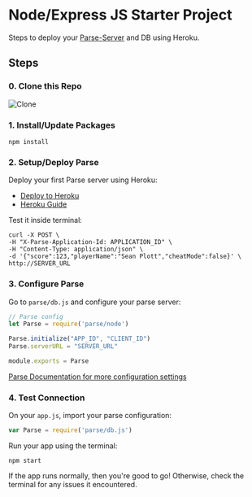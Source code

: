 # Node/Express JS Starter Project
Steps to deploy your [Parse-Server](https://parseplatform.org/) and DB using Heroku.

## Steps

### 0. Clone this Repo

![Clone](https://i.imgur.com/7GFNXU3.png)

### 1. Install/Update Packages

`npm install`

### 2. Setup/Deploy Parse

Deploy your first Parse server using Heroku:

- [Deploy to Heroku](https://heroku.com/deploy?template=https://github.com/ParsePlatform/parse-server-example)
- [Heroku Guide](https://devcenter.heroku.com/articles/deploying-a-parse-server-to-heroku)

Test it inside terminal:
```
curl -X POST \
-H "X-Parse-Application-Id: APPLICATION_ID" \
-H "Content-Type: application/json" \
-d '{"score":123,"playerName":"Sean Plott","cheatMode":false}' \
http://SERVER_URL
```

### 3. Configure Parse

Go to `parse/db.js` and configure your parse server:

```js
// Parse config
let Parse = require('parse/node')

Parse.initialize("APP_ID", "CLIENT_ID")
Parse.serverURL = "SERVER_URL"

module.exports = Parse
```

[Parse Documentation for more configuration settings](https://docs.parseplatform.org/js/guide/#getting-started)

### 4. Test Connection

On your `app.js`, import your parse configuration:

```js
var Parse = require('parse/db.js')
```

Run your app using the terminal:

`npm start`

If the app runs normally, then you're good to go! Otherwise, check the terminal for any issues it encountered.
